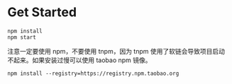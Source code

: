 # Get Started

```
npm install
npm start
```

注意一定要使用 npm，不要使用 tnpm，因为 tnpm 使用了软链会导致项目启动不起来。如果安装过慢可以使用 taobao npm 镜像。

```
npm install --registry=https://registry.npm.taobao.org
```